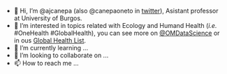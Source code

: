 - 👋 Hi, I’m @ajcanepa (also @canepaoneto in [twitter](https://twitter.com/CanepaOneto)), Asistant professor at University of Burgos.
- 👀 I’m interested in topics related with Ecology and Humand Health (*i.e.* #OneHealth #GlobalHealth), you can see more on [@OMDataScience](https://twitter.com/OMDataScience) or in ous [Global Health List](https://twitter.com/i/lists/1565618053114724352).
- 🌱 I’m currently learning ...
- 💞️ I’m looking to collaborate on ...
- 📫 How to reach me ...

<!---
ajcanepa/ajcanepa is a ✨ special ✨ repository because its `README.md` (this file) appears on your GitHub profile.
You can click the Preview link to take a look at your changes.
--->
